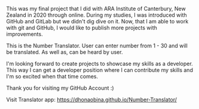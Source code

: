 This was my final project that I did with ARA Institute of Canterbury, New Zealand in 2020 through online.
During my studies, I was introduced with GitHub and GitLab but we didn't dig dive on it.
Now, that I am able to work with git and GitHub, I would like to publish more projects with improvements.

This is the Number Translator.
User can enter number from 1 - 30 and will be translated.
As well as, can be heard by user.

I'm looking forward to create projects to showcase my skills as a developer.
This way I can get a developer position where I can contribute my skills and I'm so excited when that time comes.

Thank you for visiting my GitHub Account :)

Visit Translator app: https://dhonaobina.github.io/Number-Translator/
